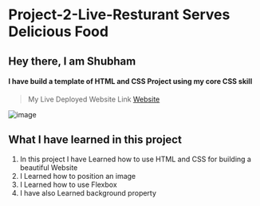 # Project-2-Live-Resturant Serves Delicious Food

## Hey there, I am Shubham

#### I have build a template of HTML and CSS Project using my core CSS skill

> My Live Deployed Website Link [Website]()  

![image]()

 ## What I have learned in this project

1. In this project I have Learned how to use HTML and CSS for building a beautiful Website  
2. I Learned how to position an image   
3. I Learned how to use Flexbox  
4. I have also Learned background property